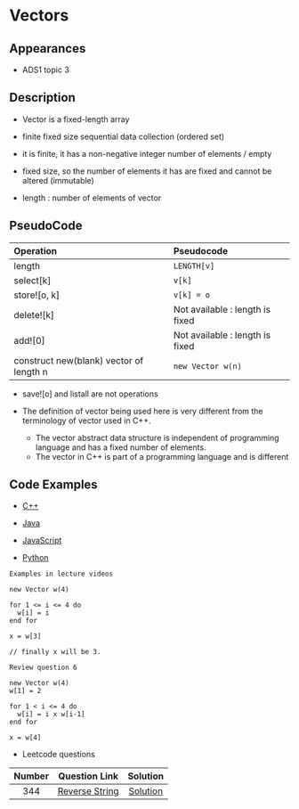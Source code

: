 # Vectors

## Appearances

- ADS1 topic 3

## Description

- Vector is a fixed-length array

* finite fixed size sequential data collection (ordered set)

* it is finite, it has a non-negative integer number of elements / empty

* fixed size, so the number of elements it has are fixed and cannot be altered (immutable)

* length : number of elements of vector

## PseudoCode

| Operation                               | Pseudocode                      |
| :-------------------------------------- | :------------------------------ |
| length                                  | `LENGTH[v]`                     |
| select[k]                               | `v[k]`                          |
| store![o, k]                            | `v[k] = o`                      |
| delete![k]                              | Not available : length is fixed |
| add![0]                                 | Not available : length is fixed |
| construct new(blank) vector of length n | `new Vector w(n)`               |

- save![o] and listall are not operations

* The definition of vector being used here is very different from the terminology of vector used in C++.

  - The vector abstract data structure is independent of programming language and has a fixed number of elements.

  * The vector in C++ is part of a programming language and is different

## Code Examples

- [C++](Vectors/vectors.cpp)

- [Java](Vectors/vectors.java)

- [JavaScript](Vectors/vectors.js)

- [Python](Vectors/vectors.py)

```
Examples in lecture videos

new Vector w(4)

for 1 <= i <= 4 do
  w[i] = i
end for

x = w[3]

// finally x will be 3.

Review question 6

new Vector w(4)
w[1] = 2

for 1 < i <= 4 do
  w[i] = i x w[i-1]
end for

x = w[4]

```

- Leetcode questions

| Number |                          Question Link                          |                  Solution                   |
| :----: | :-------------------------------------------------------------: | :-----------------------------------------: |
|  344   | [Reverse String](https://leetcode.com/problems/reverse-string/) | [Solution](../leetcode/344/344_question.md) |

